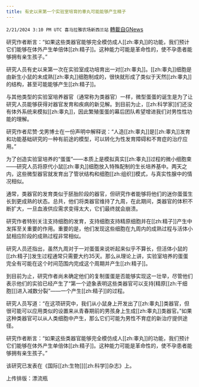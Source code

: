 ```yaml
---
title: 有史以来第一个实验室培育的睾丸可能能够产生精子
---
```

`2/21/2024 3:10 PM UTC 喜马拉雅农场新西兰站` [轉載自GNews](https://gnews.org/articles/2329387)

研究作者断言：“如果这些类器官能够完全模仿成人[[zh:睾丸]]的功能，我们预计它们能够在体外产生单倍体[[zh:精子]]。这种能力可能是革命性的，使不孕患者能够拥有亲生孩子。”

研究人员有史以来第一次在实验室成功培育出一对[[zh:睾丸]]。​​​​​​​[[zh:睾丸]]细胞是由新生小鼠的未成熟[[zh:睾丸]]细胞制成的，很快就形成了类似于天然[[zh:睾丸]]的结构，甚至可能能够产生[[zh:精子]]。

与其他类型的实验室培养器官（通常称为类器官）一样，微型蛋蛋的诞生是为了让研究人员能够获得对器官发育和疾病的新见解。到目前为止，[[zh:科学家]]们还没有体外系统来模拟[[zh:睾丸]]，因此繁殖蛋蛋的幕后团队希望增进我们对男性性功能的理解。

研究作者尼赞·戈男博士在一份声明中解释说：“人造[[zh:睾丸]]是[[zh:睾丸]]发育和功能基础研究的一种有前途的模型，可以转化为性发育障碍和不育症的治疗应用。”

为了创造实验室培养的“蛋蛋”——本质上是模拟真实[[zh:睾丸]]过程的微小细胞束——研究人员将原代小鼠[[zh:睾丸]]细胞放入特殊配制的生长培养基中。两天之内，这些微型器官就发育出了管状结构和细胞[[zh:组织]]模式，与真实性腺中的情况相似。

通常，类器官的发育类似于胚胎阶段的器官，但研究作者能够将他们的迷你蛋蛋生长到更成熟的状态。总共，他们将类器官维持了九周，在此期间，类器官的体积不断扩大，一旦血液供应需求变得太大，它们最终就会崩溃。

研究作者特别关注支持细胞的发育，支持细胞支持精原细胞并在[[zh:精子]]产生中发挥至关重要的作用。重要的是，他们发现这些细胞在九周内的成熟过程与活体小鼠相应阶段的成熟过程非常相似。

研究人员还指出，虽然九周对于一对蛋蛋来说听起来似乎不算长，但活体小鼠的[[zh:精子]]发生过程通常只需要大约35天。那么从理论上讲，实验室培养的蛋蛋完全有可能在这个时间范围内完成这个周期并产生[[zh:精子]]。

到目前为止，研究作者尚未确定他们的复制蛋蛋是否能够实现这一壮举，尽管他们表示他们的实验已经产生了“第一个迹象表明这些类器官可以支持\[精原[[zh:干细胞]]\]进入减数分裂”——一个产生[[zh:精子]]的过程。

研究人员写道：“在这项研究中，我们从小鼠身上开发出了[[zh:睾丸]]类器官，但很可能可以应用类似的设置来从青春期前的男孩身上生成[[zh:睾丸]]类器官。”如果这种类器官可以从人类细胞中产生，那么它们可能为男性不育症的新治疗提供途径。

研究作者断言：“如果这些类器官能够完全模仿成人[[zh:睾丸]]的功能，我们预计它们能够在体外产生单倍体[[zh:精子]]。这种能力可能是革命性的，使不孕患者能够拥有亲生孩子。”

该研究已发表在《国际[[zh:生物]][[zh:科学]]杂志》上。

上传排版：漂流瓶
